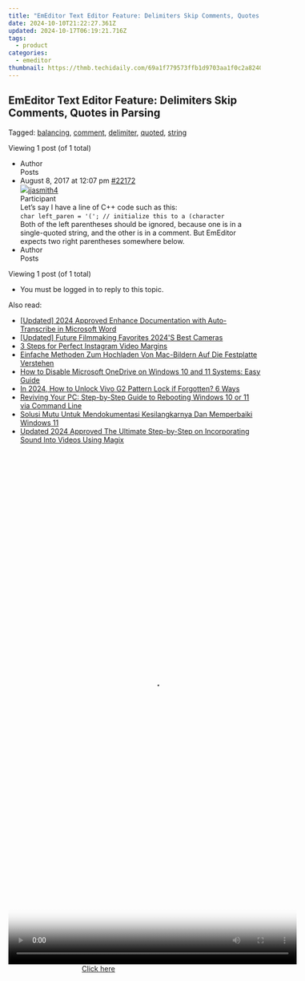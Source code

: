 ```yaml
---
title: "EmEditor Text Editor Feature: Delimiters Skip Comments, Quotes in Parsing"
date: 2024-10-10T21:22:27.361Z
updated: 2024-10-17T06:19:21.716Z
tags:
  - product
categories:
  - emeditor
thumbnail: https://thmb.techidaily.com/69a1f779573ffb1d9703aa1f0c2a82407b77bc35052e19faef90f3eeabcd3dc4.jpg
---
```


## EmEditor Text Editor Feature: Delimiters Skip Comments, Quotes in Parsing

Tagged: [balancing](https://tools.techidaily.com/emeditor/products/), [comment](https://tools.techidaily.com/emeditor/products/), [delimiter](https://tools.techidaily.com/emeditor/products/), [quoted](https://tools.techidaily.com/emeditor/products/), [string](https://tools.techidaily.com/emeditor/products/)

Viewing 1 post (of 1 total)

* Author  
Posts
* August 8, 2017 at 12:07 pm [#22172](https://tools.techidaily.com/emeditor/products/)  
[![](https://secure.gravatar.com/avatar/fa66ec7ddd29d8aa6591d0d7b9f6d45d?s=80&d=identicon&r=g)jjasmith4](https://www.emeditor.com/forums/users/j-andrew-smith/ "View jjasmith4's profile")  
Participant  
Let’s say I have a line of C++ code such as this:  
`char left_paren = '('; // initialize this to a (character`  
 Both of the left parentheses should be ignored, because one is in a single-quoted string, and the other is in a comment. But EmEditor expects two right parentheses somewhere below.
* Author  
Posts

Viewing 1 post (of 1 total)

* You must be logged in to reply to this topic.

<ins class="adsbygoogle"
     style="display:block"
     data-ad-format="autorelaxed"
     data-ad-client="ca-pub-7571918770474297"
     data-ad-slot="1223367746"></ins>

<ins class="adsbygoogle"
     style="display:block"
     data-ad-client="ca-pub-7571918770474297"
     data-ad-slot="8358498916"
     data-ad-format="auto"
     data-full-width-responsive="true"></ins>

<span class="atpl-alsoreadstyle">Also read:</span>
<div><ul>
<li><a href="https://fox-cloud.techidaily.com/updated-2024-approved-enhance-documentation-with-auto-transcribe-in-microsoft-word/"><u>[Updated] 2024 Approved Enhance Documentation with Auto-Transcribe in Microsoft Word</u></a></li>
<li><a href="https://some-techniques.techidaily.com/updated-future-filmmaking-favorites-2024s-best-cameras/"><u>[Updated] Future Filmmaking Favorites 2024'S Best Cameras</u></a></li>
<li><a href="https://instagram-video-recordings.techidaily.com/3-steps-for-perfect-instagram-video-margins/"><u>3 Steps for Perfect Instagram Video Margins</u></a></li>
<li><a href="https://win-bits.techidaily.com/einfache-methoden-zum-hochladen-von-mac-bildern-auf-die-festplatte-verstehen/"><u>Einfache Methoden Zum Hochladen Von Mac-Bildern Auf Die Festplatte Verstehen</u></a></li>
<li><a href="https://win-bits.techidaily.com/how-to-disable-microsoft-onedrive-on-windows-10-and-11-systems-easy-guide/"><u>How to Disable Microsoft OneDrive on Windows 10 and 11 Systems: Easy Guide</u></a></li>
<li><a href="https://unlock-android.techidaily.com/in-2024-how-to-unlock-vivo-g2-pattern-lock-if-forgotten-6-ways-by-drfone-android/"><u>In 2024, How to Unlock Vivo G2 Pattern Lock if Forgotten? 6 Ways</u></a></li>
<li><a href="https://win-bits.techidaily.com/reviving-your-pc-step-by-step-guide-to-rebooting-windows-10-or-11-via-command-line/"><u>Reviving Your PC: Step-by-Step Guide to Rebooting Windows 10 or 11 via Command Line</u></a></li>
<li><a href="https://win-bits.techidaily.com/solusi-mutu-untuk-mendokumentasi-kesilangkarnya-dan-memperbaiki-windows-11/"><u>Solusi Mutu Untuk Mendokumentasi Kesilangkarnya Dan Memperbaiki Windows 11</u></a></li>
<li><a href="https://audio-shaping.techidaily.com/updated-2024-approved-the-ultimate-step-by-step-on-incorporating-sound-into-videos-using-magix/"><u>Updated 2024 Approved The Ultimate Step-by-Step on Incorporating Sound Into Videos Using Magix</u></a></li>
</ul></div>

<!-- affiliate ads begin -->
<span id="2127886">
					<video width="576" height="1024" style="cursor:pointer"
           poster="//a.impactradius-go.com/display-clicktoplayimage/2127886.png"
           onclick="if(!this.playClicked){this.play();this.setAttribute('controls',true);this.playClicked=true;}">
	   <source src="//a.impactradius-go.com/display-ad/18498-2127886">
	   <img src="//a.impactradius-go.com/display-clicktoplayimage/2127886.png" style="border: none; height: 100%; width: 100%; object-fit: contain">
	</video>
	<div style="width:360px;text-align:center"><a href="javascript:window.open(decodeURIComponent('https%3A%2F%2Funicoeye.pxf.io%2Fc%2F5597632%2F2127886%2F18498'), '_blank');void(0);">Click here</a></div>
</span>
<img height="0" width="0" src="https://imp.pxf.io/i/5597632/2127886/18498" style="position:absolute;visibility:hidden;" border="0" />
<!-- affiliate ads end -->

